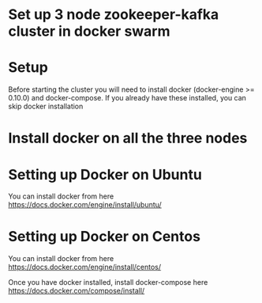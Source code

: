 # Set up 3 node zookeeper-kafka cluster in docker swarm
# Setup
Before starting the cluster you will need to install docker (docker-engine >= 0.10.0) and docker-compose. If you already have these installed, you can skip docker installation
# Install docker on all the three nodes
# Setting up Docker on Ubuntu
You can install docker from here https://docs.docker.com/engine/install/ubuntu/
# Setting up Docker on Centos
You can install docker from here https://docs.docker.com/engine/install/centos/

Once you have docker installed, install docker-compose here https://docs.docker.com/compose/install/
